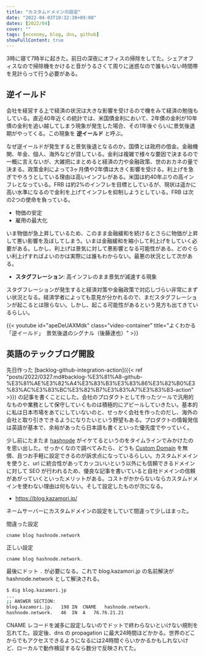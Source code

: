 ```yaml
---
title: "カスタムドメインの設定"
date: "2022-04-03T10:32:38+09:00"
dates: [2022/04]
cover: ""
tags: [economy, blog, dns, github]
showFullContent: true
---
```


3時に寝て7時半に起きた。前日の深夜にオフィスの掃除をしてた。シェアオフィスなので掃除機をかけると音がうるさくて周りに迷惑なので誰もいない時間帯を見計らって行う必要がある。

## 逆イールド

会社を経営する上で経済の状況は大きな影響を受けるので機をみて経済の勉強もしている。直近40年近くの統計では、米国債金利において、2年債の金利が10年債の金利を追い越してしまう現象が発生した場合、その1年後ぐらいに景気後退期がやってくる。この現象を **逆イールド** と呼ぶ。

なぜ逆イールドが発生すると景気後退となるのか。国債とは政府の借金。金融機関、年金、個人、海外などが貸している。金利は複雑で様々な要因で決まるので一概に言えないが、大雑把にまとめると経済の力や金融政策、世のおカネの量で決まる。政策金利によって3ヶ月債や2年債は大きく影響を受ける。利上げを急ぎでやろうとしている理由は高いインフレがある。米国は約40年ぶりの高インフレとなっている。FRB は約2%のインフレを目標としているが、現状は遥かに高い水準になるので金利を上げてインフレを抑制しようとしている。FRB は次の2つの使命を負っている。

* 物価の安定
* 雇用の最大化

いま物価が急上昇しているため、このまま金融緩和を続けるとさらに物価が上昇して悪い影響を及ぼしてしまう。いまは金融緩和を縮小して利上げをしていく必要がある。しかし、利上げは景気に対して悪影響となる可能性がある。どのぐらい利上げすればよいのかは実際には誰もわからない。最悪の状況として次がある。

* **スタグフレーション**: 高インフレのまま景気が減速する現象

スタグフレーションが発生すると経済対策や金融政策で対応しづらい非常にまずい状況となる。経済学者によっても意見が分かれるので、まだスタグフレーションが起こるとは限らない。しかし、起こる可能性があるという見方も出てきているらしい。

{{< youtube id="apeDeUAXMdk" class="video-container" title="よくわかる「逆イールド」　景気後退のシグナル（後藤達也）" >}}

## 英語のテックブログ開設

先日作った [backlog-github-integration-action]({{< ref "posts/2022/0327.md#backlog-%E3%81%A8-github-%E3%81%AE%E3%82%A4%E3%83%B3%E3%83%86%E3%82%B0%E3%83%AC%E3%83%BC%E3%82%B7%E3%83%A7%E3%83%B3-action" >}}) の記事を書くことにした。会社のプロダクトとして作ったツールで汎用的なものや業務として保守していくものは積極的にアピールしていきたい。基本的に私は日本市場をあてにしていないのと、せっかく会社を作ったのだし、海外の会社と取り引きできるようになりたいという野望もある。プロダクトの情報発信は英語が基本で、余裕があったら日本語も書くといった優先度でやっていく。

少し前にたまたま [hashnode](https://hashnode.com/) がイケてるというのをタイムラインでみかけたのを思い出した。せっかくなので調べてみたら、どうも [Custom Domain](https://support.hashnode.com/docs/mapping-domain) を無償、且つお手軽に設定できるのが訴求点になっているらしい。カスタムドメインを使うと、url に統合性があってカッコいいという以外にも信頼できるドメインに対して SEO が行われるため、優良な記事を書いていると自社ドメインの信頼があがっていくといったメリットがある。コストがかからないならカスタムドメインを使わない理由は何もない。そして設定したものが次になる。

* https://blog.kazamori.jp/

ネームサーバーにカスタムドメインの設定をしていて間違って少しはまった。

間違った設定

```
cname blog hashnode.network
```

正しい設定

```
cname blog hashnode.network.
```

最後にドット `.` が必要になる。これで blog.kazamori.jp の名前解決が hashnode.network として解決される。

```bash
$ dig blog.kazamori.jp
...
;; ANSWER SECTION:
blog.kazamori.jp.	198	IN	CNAME	hashnode.network.
hashnode.network.	46	IN	A	76.76.21.21
```

CNAME レコードを滅多に設定しないのでドットで終わらないといけない規則を忘れてた。設定後、dns の propagation に最大24時間ほどかかる。世界のどこからでもアクセスできるようになるには24時間ぐらいかかるかもしれないけど、ローカルで動作検証するなら数分で反映されてた。
